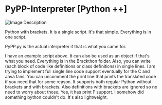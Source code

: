 # PyPP-Interpreter [Python ++]

![Image Description](https://camo.githubusercontent.com/9ed3968ea99e6abae4985775fe3183ddac3885a73058ae9e88971b0b06ab10d7/68747470733a2f2f64726976652e75736572636f6e74656e742e676f6f676c652e636f6d2f646f776e6c6f61643f69643d316c536a316d4c73586c6e664174754b72723142534879644d4243507738356363266578706f72743d646f776e6c6f61642661757468757365723d30)

Python with brackets. It is a single script. It's that simple. Everything is in one script.

PyPP.py is the actual interpreter if that is what you came for.

I have an example script above. It can also be used as an object if that's what you need.
Everything is in the Brackthon folder.
Also, you can write (each block of code like definitions or class definitions) in single lines.
I am trying to implement full single line code support eventually for the C and Java fans.
You can uncomment the print line that prints the translated code if you need that for some reason.
It supports both regular Python without brackets and with brackets. 
Also definitions with brackets are ignored so no need to worry about those.
Yes, it has print F support. I somehow did something bython couldn't do. It's also lightweight.
